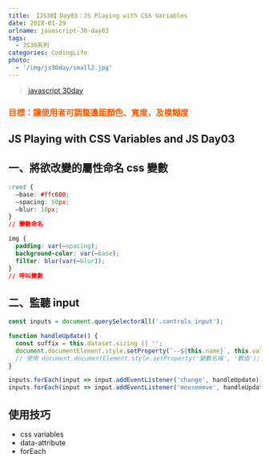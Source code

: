 ```yaml
---
title: 【JS30】Day03：JS Playing with CSS Variables
date: 2018-01-29
urlname: javascript-30-day03
tags:
  - JS30系列
categories: CodingLife
photo:
  - '/img/js30day/small2.jpg'
---
```


> [javascript 30day](https://javascript30.com/)

<a id="more"></a>

### <span id="目標讓使用者可調整邊距顏色-寬度及模糊度"><span style="color:#ff5900">目標：讓使用者可調整邊距顏色、寬度，及模糊度</span></span>

## <span id="js-playing-with-css-variables-and-js-day03">JS Playing with CSS Variables and JS Day03</span>

## <span id="一-將欲改變的屬性命名-css-變數">一、將欲改變的屬性命名 css 變數</span>

```css
:root {
  –base: #ffc600;
  –spacing: 50px;
  –blur: 10px;
}
// 變數命名

img {
  padding: var(–spacing);
  background-color: var(–base);
  filter: blur(var(–blur));
}
// 呼叫變數
```

## 二、監聽 input

```js
const inputs = document.querySelectorAll('.controls input');

function handleUpdate() {
  const suffix = this.dataset.sizing || '';
  document.documentElement.style.setProperty(`--${this.name}`, this.value + suffix);
  // 使用 document.documentElement.style.setProperty('變數名稱', '數值');
}

inputs.forEach(input => input.addEventListener('change', handleUpdate));
inputs.forEach(input => input.addEventListener('mousemove', handleUpdate));
```

## 使用技巧

- css variables
- data-attribute
- forEach
